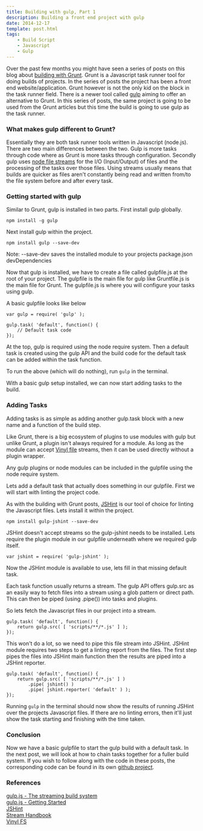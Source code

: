 ```yaml
---
title: Building with gulp, Part 1
description: Building a front end project with gulp
date: 2014-12-17
template: post.html
tags:
    - Build Script
    - Javascript
    - Gulp
---
```


Over the past few months you might have seen a series of posts on this blog about [building with Grunt](/blog/2014/04/building-with-grunt-part-1/). Grunt is a Javascript task runner tool for doing builds of projects. In the series of posts the project has been a front end website/application. Grunt however is not the only kid on the block in the task runner field. There is a newer tool called [gulp](http://gulpjs.com/) aiming to offer an alternative to Grunt. In this series of posts, the same project is going to be used from the Grunt articles but this time the build is going to use gulp as the task runner.

### What makes gulp different to Grunt?

Essentially they are both task runner tools written in Javascript (node.js). There are two main differences between the two. Gulp is more tasks through code where as Grunt is more tasks through configuration. Secondly gulp uses [node file streams](https://github.com/substack/stream-handbook) for the I/O (Input/Output) of files and the processing of the tasks over those files. Using streams usually means that builds are quicker as files aren't constantly being read and written from/to the file system before and after every task. 

### Getting started with gulp

Similar to Grunt, gulp is installed in two parts. First install gulp globally.

    npm install -g gulp

Next install gulp within the project.

    npm install gulp --save-dev

<div class="alert alert-info">Note: --save-dev saves the installed module to your projects package.json devDependencies</div>

Now that gulp is installed, we have to create a file called gulpfile.js at the root of your project. The gulpfile is the main file for gulp like Gruntfile.js is the main file for Grunt. The gulpfile.js is where you will configure your tasks using gulp.

A basic gulpfile looks like below

    var gulp = require( 'gulp' );

    gulp.task( 'default', function() {
        // Default task code
    });

At the top, gulp is required using the node require system. Then a default task is created using the gulp API and the build code for the default task can be added within the task function.

To run the above (which will do nothing), run `gulp` in the terminal.

With a basic gulp setup installed, we can now start adding tasks to the build.

### Adding Tasks

Adding tasks is as simple as adding another gulp.task block with a new name and a function of the build step.

Like Grunt, there is a big ecosystem of plugins to use modules with gulp but unlike Grunt, a plugin isn't always required for a module. As long as the module can accept [Vinyl file](https://github.com/wearefractal/vinyl-fs) streams, then it can be used directly without a plugin wrapper.

Any gulp plugins or node modules can be included in the gulpfile using the node require system.

Lets add a default task that actually does something in our gulpfile. First we will start with linting the project code.

As with the building with Grunt posts, [JSHint](http://www.jshint.com/) is our tool of choice for linting the Javascript files. Lets install it within the project.

    npm install gulp-jshint --save-dev

JSHint doesn't accept streams so the gulp-jshint needs to be installed. Lets require the plugin module in our gulpfile underneath where we required gulp itself.

    var jshint = require( 'gulp-jshint' );

Now the JSHint module is available to use, lets fill in that missing default task.

Each task function usually returns a stream. The gulp API offers gulp.src as an easily way to fetch files into a stream using a glob pattern or direct path. This can then be piped (using .pipe()) into tasks and plugins.

So lets fetch the Javascript files in our project into a stream.

    gulp.task( 'default', function() {
        return gulp.src( [ 'scripts/**/*.js' ] );
    });

This won't do a lot, so we need to pipe this file stream into JSHint. JSHint module requires two steps to get a linting report from the files. The first step pipes the files into JSHint main function then the results are piped into a JSHint reporter.

    gulp.task( 'default', function() {
        return gulp.src( [ 'scripts/**/*.js' ] )
            .pipe( jshint() )
            .pipe( jshint.reporter( 'default' ) );
    });

Running `gulp` in the terminal should now show the results of running JSHint over the projects Javascript files. If there are no linting errors, then it'll just show the task starting and finishing with the time taken.

### Conclusion

Now we have a basic gulpfile to start the gulp build with a default task. In the next post, we will look at how to chain tasks together for a fuller build system. If you wish to follow along with the code in these posts, the corresponding code can be found in its own [github project](https://github.com/uplift/building-with-gulp).

### References
[gulp.js - The streaming build system](http://gulpjs.com/)  
[gulp.js - Getting Started](https://github.com/gulpjs/gulp/blob/master/docs/getting-started.md#getting-started)   
[JSHint](http://www.jshint.com/)  
[Stream Handbook](https://github.com/substack/stream-handbook)  
[Vinyl FS](https://github.com/wearefractal/vinyl-fs)  
